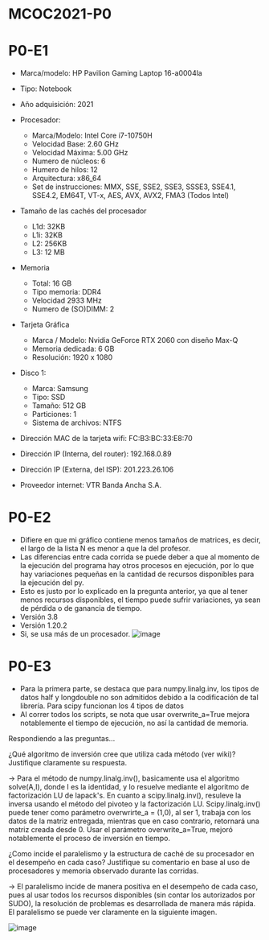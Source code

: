 # MCOC2021-P0

# P0-E1 

* Marca/modelo: HP Pavilion Gaming Laptop 16-a0004la
* Tipo: Notebook
* Año adquisición: 2021
* Procesador:
  * Marca/Modelo: Intel Core i7-10750H
  * Velocidad Base: 2.60 GHz
  * Velocidad Máxima: 5.00 GHz
  * Numero de núcleos: 6
  * Humero de hilos: 12
  * Arquitectura: x86_64
  * Set de instrucciones: MMX, SSE, SSE2, SSE3, SSSE3, SSE4.1, SSE4.2, EM64T, VT-x, AES, AVX, AVX2, FMA3 (Todos Intel)
* Tamaño de las cachés del procesador
  * L1d: 32KB
  * L1i: 32KB
  * L2: 256KB
  * L3: 12 MB
* Memoria 
  * Total: 16 GB
  * Tipo memoria: DDR4
  * Velocidad 2933 MHz
  * Numero de (SO)DIMM: 2
* Tarjeta Gráfica
  * Marca / Modelo: Nvidia GeForce RTX 2060 con diseño Max-Q 
  * Memoria dedicada: 6 GB
  * Resolución: 1920 x 1080
* Disco 1: 
  * Marca: Samsung
  * Tipo: SSD
  * Tamaño: 512 GB
  * Particiones: 1
  * Sistema de archivos: NTFS
  
* Dirección MAC de la tarjeta wifi: FC:B3:BC:33:E8:70
* Dirección IP (Interna, del router): 192.168.0.89
* Dirección IP (Externa, del ISP): 201.223.26.106
* Proveedor internet: VTR Banda Ancha S.A.

# P0-E2

* Difiere en que mi gráfico contiene menos tamaños de matrices, es decir, el largo de la lista N es menor a que la del profesor.
* Las diferencias entre cada corrida se puede deber a que al momento de la ejecución del programa hay otros procesos en ejecución, por lo que hay variaciones pequeñas en la cantidad de recursos disponibles para la ejecución del py.
* Esto es justo por lo explicado en la pregunta anterior, ya que al tener menos recursos disponibles, el tiempo puede sufrir variaciones, ya sean de pérdida o de ganancia de tiempo.
* Versión 3.8
* Versión 1.20.2
* Si, se usa más de un procesador.
![image](https://user-images.githubusercontent.com/70209467/128419321-9774b867-c7bb-40f9-907a-c99a5cca2935.png)

# P0-E3

* Para la primera parte, se destaca que para numpy.linalg.inv, los tipos de datos half y longdouble no son admitidos debido a la codificación de tal librería. Para scipy funcionan los 4 tipos de datos
* Al correr todos los scripts, se nota que usar overwrite_a=True mejora notablemente el tiempo de ejecución, no así la cantidad de memoria.

Respondiendo a las preguntas...

¿Qué algoritmo de inversión cree que utiliza cada método (ver wiki)? Justifique claramente su respuesta. 

-> Para el método de numpy.linalg.inv(), basicamente usa el algoritmo solve(A,I), donde I es la identidad, y lo resuelve mediante el algoritmo de factorización LU de lapack's. En cuanto a scipy.linalg.inv(), resuleve la inversa usando el método del pivoteo y la factorización LU. Scipy.linalg.inv() puede tener como parámetro overwrirte_a = (1,0), al ser 1, trabaja con los datos de la matriz entregada, mientras que en caso contrario, retornará una matriz creada desde 0. Usar el parámetro overwrite_a=True, mejoró notablemente el proceso de inversión en tiempo.

¿Como incide el paralelismo y la estructura de caché de su procesador en el desempeño en cada caso? Justifique su comentario en base al uso de procesadores y memoria observado durante las corridas. 

-> El paralelismo incide de manera positiva en el desempeño de cada caso, pues al usar todos los recursos disponibles (sin contar los autorizados por SUDO), la resolución de problemas es desarrollada de manera más rápida. El paralelismo se puede ver claramente en la siguiente imagen.

![image](https://user-images.githubusercontent.com/70209467/129839372-fe587cef-21d2-4312-957b-e51ff4266498.png)
